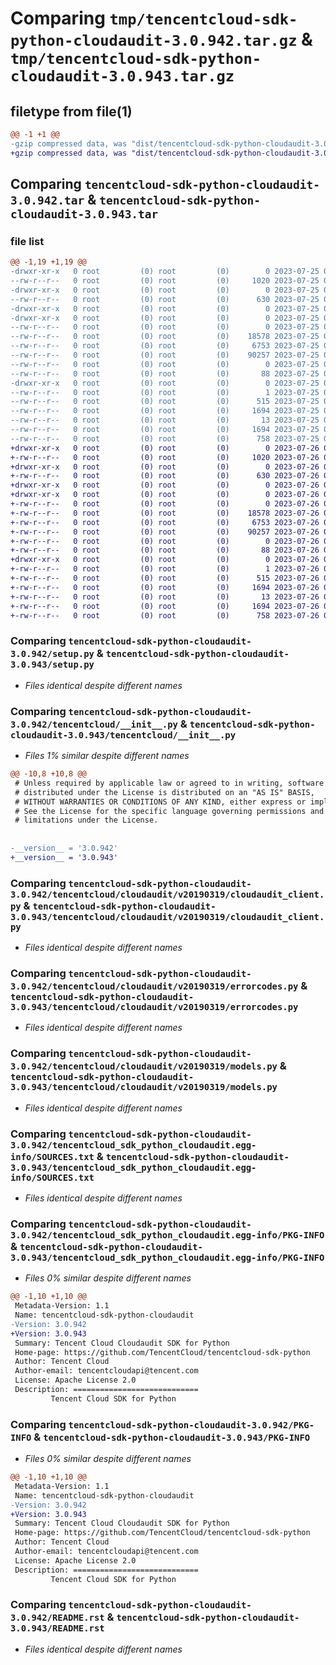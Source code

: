 # Comparing `tmp/tencentcloud-sdk-python-cloudaudit-3.0.942.tar.gz` & `tmp/tencentcloud-sdk-python-cloudaudit-3.0.943.tar.gz`

## filetype from file(1)

```diff
@@ -1 +1 @@
-gzip compressed data, was "dist/tencentcloud-sdk-python-cloudaudit-3.0.942.tar", last modified: Tue Jul 25 04:14:33 2023, max compression
+gzip compressed data, was "dist/tencentcloud-sdk-python-cloudaudit-3.0.943.tar", last modified: Wed Jul 26 00:34:08 2023, max compression
```

## Comparing `tencentcloud-sdk-python-cloudaudit-3.0.942.tar` & `tencentcloud-sdk-python-cloudaudit-3.0.943.tar`

### file list

```diff
@@ -1,19 +1,19 @@
-drwxr-xr-x   0 root         (0) root         (0)        0 2023-07-25 04:14:33.000000 tencentcloud-sdk-python-cloudaudit-3.0.942/
--rw-r--r--   0 root         (0) root         (0)     1020 2023-07-25 04:14:33.000000 tencentcloud-sdk-python-cloudaudit-3.0.942/setup.py
-drwxr-xr-x   0 root         (0) root         (0)        0 2023-07-25 04:14:33.000000 tencentcloud-sdk-python-cloudaudit-3.0.942/tencentcloud/
--rw-r--r--   0 root         (0) root         (0)      630 2023-07-25 04:14:33.000000 tencentcloud-sdk-python-cloudaudit-3.0.942/tencentcloud/__init__.py
-drwxr-xr-x   0 root         (0) root         (0)        0 2023-07-25 04:14:33.000000 tencentcloud-sdk-python-cloudaudit-3.0.942/tencentcloud/cloudaudit/
-drwxr-xr-x   0 root         (0) root         (0)        0 2023-07-25 04:14:33.000000 tencentcloud-sdk-python-cloudaudit-3.0.942/tencentcloud/cloudaudit/v20190319/
--rw-r--r--   0 root         (0) root         (0)        0 2023-07-25 04:14:33.000000 tencentcloud-sdk-python-cloudaudit-3.0.942/tencentcloud/cloudaudit/v20190319/__init__.py
--rw-r--r--   0 root         (0) root         (0)    18578 2023-07-25 04:14:33.000000 tencentcloud-sdk-python-cloudaudit-3.0.942/tencentcloud/cloudaudit/v20190319/cloudaudit_client.py
--rw-r--r--   0 root         (0) root         (0)     6753 2023-07-25 04:14:33.000000 tencentcloud-sdk-python-cloudaudit-3.0.942/tencentcloud/cloudaudit/v20190319/errorcodes.py
--rw-r--r--   0 root         (0) root         (0)    90257 2023-07-25 04:14:33.000000 tencentcloud-sdk-python-cloudaudit-3.0.942/tencentcloud/cloudaudit/v20190319/models.py
--rw-r--r--   0 root         (0) root         (0)        0 2023-07-25 04:14:33.000000 tencentcloud-sdk-python-cloudaudit-3.0.942/tencentcloud/cloudaudit/__init__.py
--rw-r--r--   0 root         (0) root         (0)       88 2023-07-25 04:14:33.000000 tencentcloud-sdk-python-cloudaudit-3.0.942/setup.cfg
-drwxr-xr-x   0 root         (0) root         (0)        0 2023-07-25 04:14:33.000000 tencentcloud-sdk-python-cloudaudit-3.0.942/tencentcloud_sdk_python_cloudaudit.egg-info/
--rw-r--r--   0 root         (0) root         (0)        1 2023-07-25 04:14:33.000000 tencentcloud-sdk-python-cloudaudit-3.0.942/tencentcloud_sdk_python_cloudaudit.egg-info/dependency_links.txt
--rw-r--r--   0 root         (0) root         (0)      515 2023-07-25 04:14:33.000000 tencentcloud-sdk-python-cloudaudit-3.0.942/tencentcloud_sdk_python_cloudaudit.egg-info/SOURCES.txt
--rw-r--r--   0 root         (0) root         (0)     1694 2023-07-25 04:14:33.000000 tencentcloud-sdk-python-cloudaudit-3.0.942/tencentcloud_sdk_python_cloudaudit.egg-info/PKG-INFO
--rw-r--r--   0 root         (0) root         (0)       13 2023-07-25 04:14:33.000000 tencentcloud-sdk-python-cloudaudit-3.0.942/tencentcloud_sdk_python_cloudaudit.egg-info/top_level.txt
--rw-r--r--   0 root         (0) root         (0)     1694 2023-07-25 04:14:33.000000 tencentcloud-sdk-python-cloudaudit-3.0.942/PKG-INFO
--rw-r--r--   0 root         (0) root         (0)      758 2023-07-25 04:14:33.000000 tencentcloud-sdk-python-cloudaudit-3.0.942/README.rst
+drwxr-xr-x   0 root         (0) root         (0)        0 2023-07-26 00:34:08.000000 tencentcloud-sdk-python-cloudaudit-3.0.943/
+-rw-r--r--   0 root         (0) root         (0)     1020 2023-07-26 00:34:08.000000 tencentcloud-sdk-python-cloudaudit-3.0.943/setup.py
+drwxr-xr-x   0 root         (0) root         (0)        0 2023-07-26 00:34:08.000000 tencentcloud-sdk-python-cloudaudit-3.0.943/tencentcloud/
+-rw-r--r--   0 root         (0) root         (0)      630 2023-07-26 00:34:08.000000 tencentcloud-sdk-python-cloudaudit-3.0.943/tencentcloud/__init__.py
+drwxr-xr-x   0 root         (0) root         (0)        0 2023-07-26 00:34:08.000000 tencentcloud-sdk-python-cloudaudit-3.0.943/tencentcloud/cloudaudit/
+drwxr-xr-x   0 root         (0) root         (0)        0 2023-07-26 00:34:08.000000 tencentcloud-sdk-python-cloudaudit-3.0.943/tencentcloud/cloudaudit/v20190319/
+-rw-r--r--   0 root         (0) root         (0)        0 2023-07-26 00:34:08.000000 tencentcloud-sdk-python-cloudaudit-3.0.943/tencentcloud/cloudaudit/v20190319/__init__.py
+-rw-r--r--   0 root         (0) root         (0)    18578 2023-07-26 00:34:08.000000 tencentcloud-sdk-python-cloudaudit-3.0.943/tencentcloud/cloudaudit/v20190319/cloudaudit_client.py
+-rw-r--r--   0 root         (0) root         (0)     6753 2023-07-26 00:34:08.000000 tencentcloud-sdk-python-cloudaudit-3.0.943/tencentcloud/cloudaudit/v20190319/errorcodes.py
+-rw-r--r--   0 root         (0) root         (0)    90257 2023-07-26 00:34:08.000000 tencentcloud-sdk-python-cloudaudit-3.0.943/tencentcloud/cloudaudit/v20190319/models.py
+-rw-r--r--   0 root         (0) root         (0)        0 2023-07-26 00:34:08.000000 tencentcloud-sdk-python-cloudaudit-3.0.943/tencentcloud/cloudaudit/__init__.py
+-rw-r--r--   0 root         (0) root         (0)       88 2023-07-26 00:34:08.000000 tencentcloud-sdk-python-cloudaudit-3.0.943/setup.cfg
+drwxr-xr-x   0 root         (0) root         (0)        0 2023-07-26 00:34:08.000000 tencentcloud-sdk-python-cloudaudit-3.0.943/tencentcloud_sdk_python_cloudaudit.egg-info/
+-rw-r--r--   0 root         (0) root         (0)        1 2023-07-26 00:34:08.000000 tencentcloud-sdk-python-cloudaudit-3.0.943/tencentcloud_sdk_python_cloudaudit.egg-info/dependency_links.txt
+-rw-r--r--   0 root         (0) root         (0)      515 2023-07-26 00:34:08.000000 tencentcloud-sdk-python-cloudaudit-3.0.943/tencentcloud_sdk_python_cloudaudit.egg-info/SOURCES.txt
+-rw-r--r--   0 root         (0) root         (0)     1694 2023-07-26 00:34:08.000000 tencentcloud-sdk-python-cloudaudit-3.0.943/tencentcloud_sdk_python_cloudaudit.egg-info/PKG-INFO
+-rw-r--r--   0 root         (0) root         (0)       13 2023-07-26 00:34:08.000000 tencentcloud-sdk-python-cloudaudit-3.0.943/tencentcloud_sdk_python_cloudaudit.egg-info/top_level.txt
+-rw-r--r--   0 root         (0) root         (0)     1694 2023-07-26 00:34:08.000000 tencentcloud-sdk-python-cloudaudit-3.0.943/PKG-INFO
+-rw-r--r--   0 root         (0) root         (0)      758 2023-07-26 00:34:08.000000 tencentcloud-sdk-python-cloudaudit-3.0.943/README.rst
```

### Comparing `tencentcloud-sdk-python-cloudaudit-3.0.942/setup.py` & `tencentcloud-sdk-python-cloudaudit-3.0.943/setup.py`

 * *Files identical despite different names*

### Comparing `tencentcloud-sdk-python-cloudaudit-3.0.942/tencentcloud/__init__.py` & `tencentcloud-sdk-python-cloudaudit-3.0.943/tencentcloud/__init__.py`

 * *Files 1% similar despite different names*

```diff
@@ -10,8 +10,8 @@
 # Unless required by applicable law or agreed to in writing, software
 # distributed under the License is distributed on an "AS IS" BASIS,
 # WITHOUT WARRANTIES OR CONDITIONS OF ANY KIND, either express or implied.
 # See the License for the specific language governing permissions and
 # limitations under the License.
 
 
-__version__ = '3.0.942'
+__version__ = '3.0.943'
```

### Comparing `tencentcloud-sdk-python-cloudaudit-3.0.942/tencentcloud/cloudaudit/v20190319/cloudaudit_client.py` & `tencentcloud-sdk-python-cloudaudit-3.0.943/tencentcloud/cloudaudit/v20190319/cloudaudit_client.py`

 * *Files identical despite different names*

### Comparing `tencentcloud-sdk-python-cloudaudit-3.0.942/tencentcloud/cloudaudit/v20190319/errorcodes.py` & `tencentcloud-sdk-python-cloudaudit-3.0.943/tencentcloud/cloudaudit/v20190319/errorcodes.py`

 * *Files identical despite different names*

### Comparing `tencentcloud-sdk-python-cloudaudit-3.0.942/tencentcloud/cloudaudit/v20190319/models.py` & `tencentcloud-sdk-python-cloudaudit-3.0.943/tencentcloud/cloudaudit/v20190319/models.py`

 * *Files identical despite different names*

### Comparing `tencentcloud-sdk-python-cloudaudit-3.0.942/tencentcloud_sdk_python_cloudaudit.egg-info/SOURCES.txt` & `tencentcloud-sdk-python-cloudaudit-3.0.943/tencentcloud_sdk_python_cloudaudit.egg-info/SOURCES.txt`

 * *Files identical despite different names*

### Comparing `tencentcloud-sdk-python-cloudaudit-3.0.942/tencentcloud_sdk_python_cloudaudit.egg-info/PKG-INFO` & `tencentcloud-sdk-python-cloudaudit-3.0.943/tencentcloud_sdk_python_cloudaudit.egg-info/PKG-INFO`

 * *Files 0% similar despite different names*

```diff
@@ -1,10 +1,10 @@
 Metadata-Version: 1.1
 Name: tencentcloud-sdk-python-cloudaudit
-Version: 3.0.942
+Version: 3.0.943
 Summary: Tencent Cloud Cloudaudit SDK for Python
 Home-page: https://github.com/TencentCloud/tencentcloud-sdk-python
 Author: Tencent Cloud
 Author-email: tencentcloudapi@tencent.com
 License: Apache License 2.0
 Description: ============================
         Tencent Cloud SDK for Python
```

### Comparing `tencentcloud-sdk-python-cloudaudit-3.0.942/PKG-INFO` & `tencentcloud-sdk-python-cloudaudit-3.0.943/PKG-INFO`

 * *Files 0% similar despite different names*

```diff
@@ -1,10 +1,10 @@
 Metadata-Version: 1.1
 Name: tencentcloud-sdk-python-cloudaudit
-Version: 3.0.942
+Version: 3.0.943
 Summary: Tencent Cloud Cloudaudit SDK for Python
 Home-page: https://github.com/TencentCloud/tencentcloud-sdk-python
 Author: Tencent Cloud
 Author-email: tencentcloudapi@tencent.com
 License: Apache License 2.0
 Description: ============================
         Tencent Cloud SDK for Python
```

### Comparing `tencentcloud-sdk-python-cloudaudit-3.0.942/README.rst` & `tencentcloud-sdk-python-cloudaudit-3.0.943/README.rst`

 * *Files identical despite different names*

